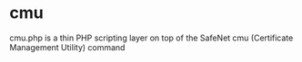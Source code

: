 # cmu
cmu.php is a thin PHP scripting layer on top of the SafeNet cmu (Certificate Management Utility) command
